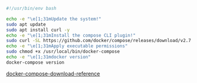 
```bash
#!/usr/bin/env bash

echo -e "\e[1;31mUpdate the system!"
sudo apt update
sudo apt install curl -y
echo -e "\e[1;31mInstall the compose CLI plugin!"
sudo curl -SL https://github.com/docker/compose/releases/download/v2.7.0/docker-compose-linux-x86_64 -o /usr/local/bin/docker-compose
echo -e "\e[1;31mApply executable permissions"
sudo chmod +x /usr/local/bin/docker-compose
echo -e "\e[1;31mdocker version"
docker-compose version
```

[docker-compose-download-reference](https://github.com/docker/compose/releases)
